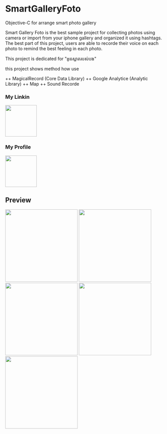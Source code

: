 # SmartGalleryFoto
Objective-C for arrange smart photo gallery

Smart Gallery Foto is the best sample project for collecting photos using camera or import from your iphone gallery and organized it using hashtags. The best part of this project, users are able to recorde their voice on each photo to remind the best feeling in each photo.

This project is dedicated for "អូនស្អាតរបស់បង"

this project shows method how use

++ MagicalRecord (Core Data Library)
++ Google Analytice (Analytic Library)
++ Map
++ Sound Recorde

<h3>My Linkin</h3>
<a target="_blank" href="http://www.linkedin.com/in/cheamseta"><img width="100px" src="https://cdn4.iconfinder.com/data/icons/social-media-pro-icons/1080/Linkin-01-128.png"/></a>

<h3>My Profile</h3>
<a target="_blank" href="http://cheamseta.herokuapp.com/"><img width="100px" src="https://graph.facebook.com/10205416160197106/picture?type=large&return_ssl_resources=1"/></a>

## Preview

<img src="https://firebasestorage.googleapis.com/v0/b/hubgit-cea1c.appspot.com/o/smartfoto1.png?alt=media&token=49e9052d-57f2-4d50-aad0-2b3d38d354dd" width="230"/>
<img src="https://firebasestorage.googleapis.com/v0/b/hubgit-cea1c.appspot.com/o/smartfoto2.png?alt=media&token=ca0277c9-a1bc-4783-9989-827abbd7c08a" width="230"/>
<img src="https://firebasestorage.googleapis.com/v0/b/hubgit-cea1c.appspot.com/o/smartfoto2.png?alt=media&token=ca0277c9-a1bc-4783-9989-827abbd7c08a" width="230"/>
<img src="https://firebasestorage.googleapis.com/v0/b/hubgit-cea1c.appspot.com/o/smartfoto3.png?alt=media&token=62f36221-5948-4473-b7ca-d959e7d8ae8c" width="230"/>
<img src="https://firebasestorage.googleapis.com/v0/b/hubgit-cea1c.appspot.com/o/smartfoto4.png?alt=media&token=d2ef3fac-685a-481c-b403-1fed7b48ce2a" width="230"/>


